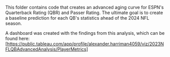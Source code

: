 This folder contains code that creates an advanced aging curve for ESPN's Quarterback Rating (QBR) and Passer Rating. The ultimate goal is to create a baseline prediction for each QB's statistics ahead of the 2024 NFL season.

A dashboard was created with the findings from this analysis, which can be found here: [https://public.tableau.com/app/profile/alexander.harriman4059/viz/2023NFLQBAdvancedAnalysis/PlayerMetrics]
